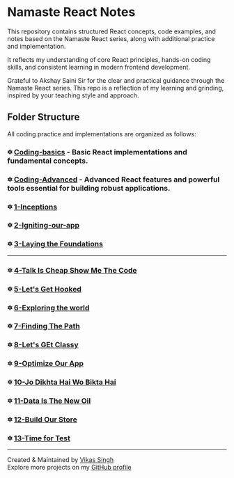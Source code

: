 # Namaste React Notes
This repository contains structured React concepts, code examples, and notes based on the Namaste React series, along with additional practice and implementation.

It reflects my understanding of core React principles, hands-on coding skills, and consistent learning in modern frontend development.

Grateful to Akshay Saini Sir for the clear and practical guidance through the Namaste React series. This repo is a reflection of my learning and grinding, inspired by your teaching style and approach.

## Folder Structure

All coding practice and implementations are organized as follows:
### 🔯 [Coding-basics](./coding-basics/) - Basic React implementations and fundamental concepts.
### 🔯 [Coding-Advanced](./coding-advanced/) - Advanced React features and powerful tools essential for building robust applications.


### 🔯 [1-Inceptions](./1-Inceptions/)
### 🔯 [2-Igniting-our-app](./2-Igniting-our-app/)
### 🔯 [3-Laying the Foundations](./3-laying%20the%20foundation/)

---
### 🔯 [4-Talk Is Cheap Show Me The Code](./4-talk-is-cheap-show-the-code/)
### 🔯 [5-Let's Get Hooked](./5-let's-get-hooked/)
### 🔯 [6-Exploring the world](./6-exploring-the-world/)
### 🔯 [7-Finding The Path](./7-finding-the-path/)
### 🔯 [8-Let's GEt Classy](./8-let's-get-classy/)
### 🔯 [9-Optimize Our App](./9-optimize-our-app/)
### 🔯 [10-Jo Dikhta Hai Wo Bikta Hai](./10-jo-dikhta-hai-wo-bikta-hai/)
### 🔯 [11-Data Is The New Oil](./11-data-is-new-oil/)
### 🔯 [12-Build Our Store](./12-build-our-store/)
### 🔯 [13-Time for Test](./13-time-for-test/)

---
Created & Maintained by [Vikas Singh](https://github.com/vikas-singh369)  
Explore more projects on my [GitHub profile](https://github.com/vikas-singh369)